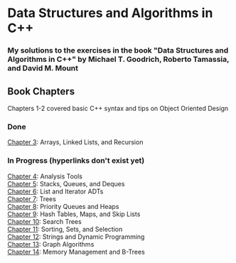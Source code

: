 # Data Structures and Algorithms in C++
### My solutions to the exercises in the book "Data Structures and Algorithms in C++" by Michael T. Goodrich, Roberto Tamassia, and David M. Mount

## Book Chapters
Chapters 1-2 covered basic C++ syntax and tips on Object Oriented Design
### Done
[Chapter 3](chapter3/README.md): Arrays, Linked Lists, and Recursion
### In Progress (hyperlinks don't exist yet)
[Chapter 4](chapter4/README.md): Analysis Tools  
[Chapter 5](chapter5/README.md): Stacks, Queues, and Deques   
[Chapter 6](chapter6/README.md): List and Iterator ADTs  
[Chapter 7](chapter7/README.md): Trees  
[Chapter 8](chapter8/README.md): Priority Queues and Heaps  
[Chapter 9](chapter9/README.md): Hash Tables, Maps, and Skip Lists  
[Chapter 10](chapter10/README.md): Search Trees  
[Chapter 11](chapter11/README.md): Sorting, Sets, and Selection   
[Chapter 12](chapter12/README.md): Strings and Dynamic Programming  
[Chapter 13](chapter13/README.md): Graph Algorithms  
[Chapter 14](chapter14/README.md): Memory Management and B-Trees


